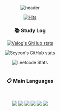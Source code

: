 <div align=center>

![header](https://capsule-render.vercel.app/api?type=transparent&color=timeAuto&height=300&section=header&text=Seyeon%20Park👩🏻‍💻&desc=Learning%20by%20Coding&fontSize=80)

[![Hits](https://hits.seeyoufarm.com/api/count/incr/badge.svg?url=https%3A%2F%2Fgithub.com%2Fadorableco%2Fhit-counter&count_bg=%23E6CDFF&title_bg=%236E6E6E&icon=&icon_color=%23E7E7E7&title=hits&edge_flat=false)](https://hits.seeyoufarm.com)

###  📚 Study Log

[![Velog's GitHub stats](https://velog-readme-stats.vercel.app/api?name=adorableco)](https://velog.io/@adorableco/posts)
</br>


![Seyeon's GitHub stats](https://github-readme-stats.vercel.app/api?username=adorableco&show_icons=true&theme=dracula)

![Leetcode Stats](https://leetcard.jacoblin.cool/adorableco?theme=nord&ext=heatmap)
</br>
</br>

###  :clipboard: Main Languages
  
 <br/>
  
<img src="https://img.shields.io/badge/Kotlin-7F52FF?style=for-the-badge&logo=Kotlin&logoColor=white"> <img src="https://img.shields.io/badge/JAVA-007396?style=for-the-badge&logo=Java&logoColor=white"> <img src="https://img.shields.io/badge/Spring-6DB33F?style=for-the-badge&logo=Spring&logoColor=white"> <img src="https://img.shields.io/badge/React-61DAFB?style=for-the-badge&logo=React&logoColor=black"> <img src="https://img.shields.io/badge/JavaScript-F7DF1E?style=for-the-badge&logo=JavaScript&logoColor=white"> <img src="https://img.shields.io/badge/Python-faf58c?style=for-the-badge&logo=Python&logoColor=3776AB">
 
   <br/>
   <br/>

</div>


<!---
adorableco/adorableco is a ✨ special ✨ repository because its `README.md` (this file) appears on your GitHub profile.
You can click the Preview link to take a look at your changes
--->
